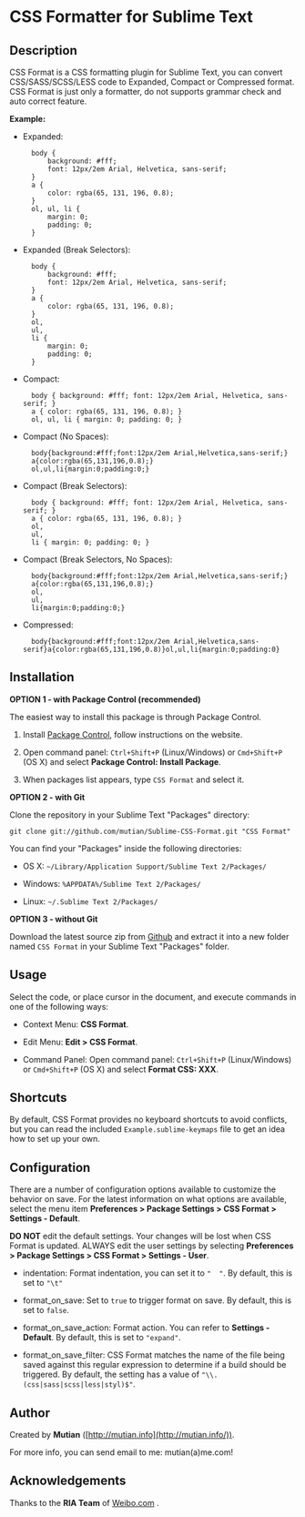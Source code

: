 CSS Formatter for Sublime Text
==============================


Description
-----------

CSS Format is a CSS formatting plugin for Sublime Text, you can convert CSS/SASS/SCSS/LESS code to Expanded, Compact or Compressed format. CSS Format is just only a formatter, do not supports grammar check and auto correct feature.

**Example:**

* Expanded:

        body {
            background: #fff;
            font: 12px/2em Arial, Helvetica, sans-serif;
        }
        a {
            color: rgba(65, 131, 196, 0.8);
        }
        ol, ul, li {
            margin: 0;
            padding: 0;
        }

* Expanded (Break Selectors):

        body {
            background: #fff;
            font: 12px/2em Arial, Helvetica, sans-serif;
        }
        a {
            color: rgba(65, 131, 196, 0.8);
        }
        ol,
        ul,
        li {
            margin: 0;
            padding: 0;
        }

* Compact:

        body { background: #fff; font: 12px/2em Arial, Helvetica, sans-serif; }
        a { color: rgba(65, 131, 196, 0.8); }
        ol, ul, li { margin: 0; padding: 0; }

* Compact (No Spaces):

        body{background:#fff;font:12px/2em Arial,Helvetica,sans-serif;}
        a{color:rgba(65,131,196,0.8);}
        ol,ul,li{margin:0;padding:0;}

* Compact (Break Selectors):

        body { background: #fff; font: 12px/2em Arial, Helvetica, sans-serif; }
        a { color: rgba(65, 131, 196, 0.8); }
        ol,
        ul,
        li { margin: 0; padding: 0; }

* Compact (Break Selectors, No Spaces):

        body{background:#fff;font:12px/2em Arial,Helvetica,sans-serif;}
        a{color:rgba(65,131,196,0.8);}
        ol,
        ul,
        li{margin:0;padding:0;}

* Compressed:

        body{background:#fff;font:12px/2em Arial,Helvetica,sans-serif}a{color:rgba(65,131,196,0.8)}ol,ul,li{margin:0;padding:0}


Installation
------------

**OPTION 1 - with Package Control (recommended)**

The easiest way to install this package is through Package Control.

1. Install [Package Control](https://sublime.wbond.net/installation), follow instructions on the website.

2. Open command panel: `Ctrl+Shift+P` (Linux/Windows) or `Cmd+Shift+P` (OS X) and select **Package Control: Install Package**.

3. When packages list appears, type `CSS Format` and select it.


**OPTION 2 - with Git**

Clone the repository in your Sublime Text "Packages" directory:

    git clone git://github.com/mutian/Sublime-CSS-Format.git "CSS Format"

You can find your "Packages" inside the following directories:

* OS X:
    `~/Library/Application Support/Sublime Text 2/Packages/`

* Windows:
    `%APPDATA%/Sublime Text 2/Packages/`

* Linux:
    `~/.Sublime Text 2/Packages/`


**OPTION 3 - without Git**

Download the latest source zip from [Github](https://github.com/mutian/Sublime-CSS-Format) and extract it into a new folder named `CSS Format` in your Sublime Text "Packages" folder.


Usage
-----

Select the code, or place cursor in the document, and execute commands in one of the following ways:

* Context Menu: **CSS Format**.

* Edit Menu: **Edit &gt; CSS Format**.

* Command Panel: Open command panel: `Ctrl+Shift+P` (Linux/Windows) or `Cmd+Shift+P` (OS X) and select **Format CSS: XXX**.


Shortcuts
---------

By default, CSS Format provides no keyboard shortcuts to avoid conflicts, but you can read the included `Example.sublime-keymaps` file to get an idea how to set up your own.


Configuration
-------------

There are a number of configuration options available to customize the behavior on save. For the latest information on what options are available, select the menu item **Preferences &gt; Package Settings &gt; CSS Format &gt; Settings - Default**.

**DO NOT** edit the default settings. Your changes will be lost when CSS Format is updated. ALWAYS edit the user settings by selecting **Preferences &gt; Package Settings &gt; CSS Format &gt; Settings - User**.

* indentation: Format indentation, you can set it to `"  "`. By default, this is set to `"\t"`

* format_on_save: Set to `true` to trigger format on save. By default, this is set to `false`.

* format_on_save_action: Format action. You can refer to **Settings - Default**. By default, this is set to `"expand"`.

* format_on_save_filter: CSS Format matches the name of the file being saved against this regular expression to determine if a build should be triggered. By default, the setting has a value of `"\\.(css|sass|scss|less|styl)$"`.


Author
------

Created by **Mutian** ([http://mutian.info](http://mutian.info/)).

For more info, you can send email to me: mutian(a)me.com!


Acknowledgements
----------------

Thanks to the **RIA Team** of [Weibo.com](http://weibo.com/) .

